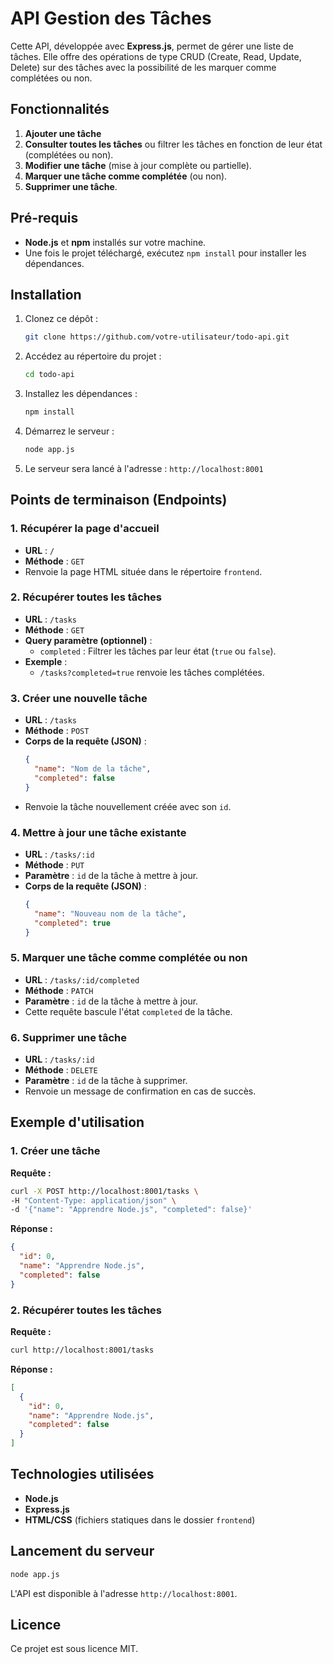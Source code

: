 # API Gestion des Tâches

Cette API, développée avec **Express.js**, permet de gérer une liste de tâches. Elle offre des opérations de type CRUD (Create, Read, Update, Delete) sur des tâches avec la possibilité de les marquer comme complétées ou non.

## Fonctionnalités

1. **Ajouter une tâche**
2. **Consulter toutes les tâches** ou filtrer les tâches en fonction de leur état (complétées ou non).
3. **Modifier une tâche** (mise à jour complète ou partielle).
4. **Marquer une tâche comme complétée** (ou non).
5. **Supprimer une tâche**.

## Pré-requis

- **Node.js** et **npm** installés sur votre machine.
- Une fois le projet téléchargé, exécutez `npm install` pour installer les dépendances.

## Installation

1. Clonez ce dépôt :
    ```bash
    git clone https://github.com/votre-utilisateur/todo-api.git
    ```

2. Accédez au répertoire du projet :
    ```bash
    cd todo-api
    ```

3. Installez les dépendances :
    ```bash
    npm install
    ```

4. Démarrez le serveur :
    ```bash
    node app.js
    ```

5. Le serveur sera lancé à l'adresse : `http://localhost:8001`

## Points de terminaison (Endpoints)

### 1. **Récupérer la page d'accueil**
   - **URL** : `/`
   - **Méthode** : `GET`
   - Renvoie la page HTML située dans le répertoire `frontend`.

### 2. **Récupérer toutes les tâches**
   - **URL** : `/tasks`
   - **Méthode** : `GET`
   - **Query paramètre (optionnel)** :
     - `completed` : Filtrer les tâches par leur état (`true` ou `false`).
   - **Exemple** :
     - `/tasks?completed=true` renvoie les tâches complétées.

### 3. **Créer une nouvelle tâche**
   - **URL** : `/tasks`
   - **Méthode** : `POST`
   - **Corps de la requête (JSON)** :
     ```json
     {
       "name": "Nom de la tâche",
       "completed": false
     }
     ```
   - Renvoie la tâche nouvellement créée avec son `id`.

### 4. **Mettre à jour une tâche existante**
   - **URL** : `/tasks/:id`
   - **Méthode** : `PUT`
   - **Paramètre** : `id` de la tâche à mettre à jour.
   - **Corps de la requête (JSON)** :
     ```json
     {
       "name": "Nouveau nom de la tâche",
       "completed": true
     }
     ```

### 5. **Marquer une tâche comme complétée ou non**
   - **URL** : `/tasks/:id/completed`
   - **Méthode** : `PATCH`
   - **Paramètre** : `id` de la tâche à mettre à jour.
   - Cette requête bascule l'état `completed` de la tâche.

### 6. **Supprimer une tâche**
   - **URL** : `/tasks/:id`
   - **Méthode** : `DELETE`
   - **Paramètre** : `id` de la tâche à supprimer.
   - Renvoie un message de confirmation en cas de succès.

## Exemple d'utilisation

### 1. Créer une tâche

**Requête :**
```bash
curl -X POST http://localhost:8001/tasks \
-H "Content-Type: application/json" \
-d '{"name": "Apprendre Node.js", "completed": false}'
```

**Réponse :**
```json
{
  "id": 0,
  "name": "Apprendre Node.js",
  "completed": false
}
```

### 2. Récupérer toutes les tâches

**Requête :**
```bash
curl http://localhost:8001/tasks
```

**Réponse :**
```json
[
  {
    "id": 0,
    "name": "Apprendre Node.js",
    "completed": false
  }
]
```

## Technologies utilisées

- **Node.js**
- **Express.js**
- **HTML/CSS** (fichiers statiques dans le dossier `frontend`)

## Lancement du serveur

```bash
node app.js
```

L'API est disponible à l'adresse `http://localhost:8001`.

## Licence

Ce projet est sous licence MIT.
